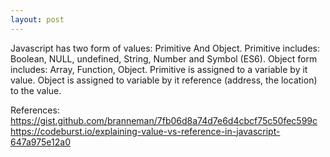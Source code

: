 ```yaml
---
layout: post
---
```

Javascript has two form of values: Primitive And Object. Primitive includes: Boolean, NULL, undefined, String, Number and Symbol (ES6). Object form includes: Array, Function, Object. Primitive is assigned to a variable by it value. Object is assigned to variable by it reference (address, the location) to the value.  
  
References:
https://gist.github.com/branneman/7fb06d8a74d7e6d4cbcf75c50fec599c
https://codeburst.io/explaining-value-vs-reference-in-javascript-647a975e12a0
